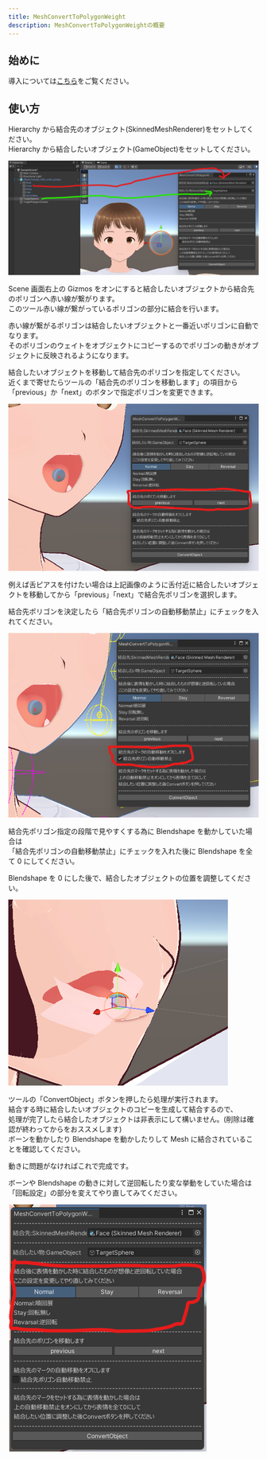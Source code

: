 ```yaml
---
title: MeshConvertToPolygonWeight
description: MeshConvertToPolygonWeightの概要
---
```


## 始めに

導入については[こちら](/Kuni_Tool/howto/install/)をご覧ください。

## 使い方

Hierarchy から結合先のオブジェクト(SkinnedMeshRenderer)をセットしてください。<br>
Hierarchy から結合したいオブジェクト(GameObject)をセットしてください。<br>

![unity vroid](../../../assets/images/unity-mc2pw.png)

Scene 画面右上の Gizmos をオンにすると結合したいオブジェクトから結合先のポリゴンへ赤い線が繋がります。<br>
このツール赤い線が繋がっているポリゴンの部分に結合を行います。<br>

赤い線が繋がるポリゴンは結合したいオブジェクトと一番近いポリゴンに自動でなります。<br>
そのポリゴンのウェイトをオブジェクトにコピーするのでポリゴンの動きがオブジェクトに反映されるようになります。<br>

結合したいオブジェクトを移動して結合先のポリゴンを指定してください。<br>
近くまで寄せたらツールの「結合先のポリゴンを移動します」の項目から「previous」か「next」のボタンで指定ポリゴンを変更できます。<br>

![unity vroid](../../../assets/images/unity-mc2pw-prenex.png)

例えば舌ピアスを付けたい場合は上記画像のように舌付近に結合したいオブジェクトを移動してから「previous」「next」で結合先ポリゴンを選択します。<br>

結合先ポリゴンを決定したら「結合先ポリゴンの自動移動禁止」にチェックを入れてください。<br>

![unity vroid](../../../assets/images/unity-mc2pw-lock.png)

結合先ポリゴン指定の段階で見やすくする為に Blendshape を動かしていた場合は<br>
「結合先ポリゴンの自動移動禁止」にチェックを入れた後に Blendshape を全て 0 にしてください。<br>

Blendshape を 0 にした後で、結合したオブジェクトの位置を調整してください。<br>

![unity vroid](../../../assets/images/unity-mc2pw-pos.png)

ツールの「ConvertObject」ボタンを押したら処理が実行されます。<br>
結合する時に結合したいオブジェクトのコピーを生成して結合するので、<br>
処理が完了したら結合したオブジェクトは非表示にして構いません。(削除は確認が終わってからをおススメします)<br>
ボーンを動かしたり Blendshape を動かしたりして Mesh に結合されていることを確認してください。<br>

動きに問題がなければこれで完成です。<br>

ボーンや Blendshape の動きに対して逆回転したり変な挙動をしていた場合は「回転設定」の部分を変えてやり直してみてください。<br>

![unity vroid](../../../assets/images/unity-mc2pw-spin.png)

